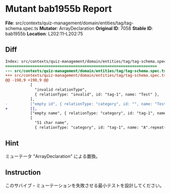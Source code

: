 # Mutant bab1955b Report

**File**: src/contexts/quiz-management/domain/entities/tag/tag-schema.spec.ts
**Mutator**: ArrayDeclaration
**Original ID**: 7058
**Stable ID**: bab1955b
**Location**: L202:11–L202:75

## Diff

```diff
Index: src/contexts/quiz-management/domain/entities/tag/tag-schema.spec.ts
===================================================================
--- src/contexts/quiz-management/domain/entities/tag/tag-schema.spec.ts	original
+++ src/contexts/quiz-management/domain/entities/tag/tag-schema.spec.ts	mutated #7058
@@ -198,9 +198,9 @@
           [
             "invalid relationType",
             { relationType: "invalid", id: "tag-1", name: "Test" },
           ],
-          ["empty id", { relationType: "category", id: "", name: "Test" }],
+          [],
           ["empty name", { relationType: "category", id: "tag-1", name: "" }],
           [
             "51 char name",
             { relationType: "category", id: "tag-1", name: "A".repeat(51) },
```

## Hint

ミューテータ "ArrayDeclaration" による置換。

## Instruction

このサバイブ・ミューテーションを失敗させる最小テストを設計してください。
